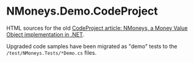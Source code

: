 # NMoneys.Demo.CodeProject

HTML sources for the old [CodeProject article: NMoneys, a Money Value Object implementation in .NET](https://www.codeproject.com/Articles/193043/NMoneys-a-Money-Value-Object-implementation-in-NET).

Upgraded code samples have been migrated as "demo" tests to the `/test/NMoneys.Tests/*Demo.cs` files.
